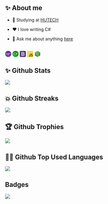 
## ✨ About me

- 📖 Studying at [HUTECH](https://www.hutech.edu.vn/)

- ❤️ I love writing C#

- 💬 Ask me about anything [here](https://github.com/slimaeus/slimaeus/issues)
<br>
<code><img height="20" alt="dotnet" src="https://raw.githubusercontent.com/github/explore/80688e429a7d4ef2fca1e82350fe8e3517d3494d/topics/dotnet/dotnet.png"></code>
<code><img height="20" alt="csharp" src="https://raw.githubusercontent.com/github/explore/80688e429a7d4ef2fca1e82350fe8e3517d3494d/topics/csharp/csharp.png"></code>
<code><img height="20" alt="boostrap" src="https://raw.githubusercontent.com/github/explore/80688e429a7d4ef2fca1e82350fe8e3517d3494d/topics/bootstrap/bootstrap.png"></code>
<code><img height="20" alt="javascript" src="https://raw.githubusercontent.com/github/explore/80688e429a7d4ef2fca1e82350fe8e3517d3494d/topics/javascript/javascript.png"></code>
<code><img height="20" alt="nodejs" src="https://raw.githubusercontent.com/github/explore/80688e429a7d4ef2fca1e82350fe8e3517d3494d/topics/nodejs/nodejs.png"></code>   
<br>

 

## ✨ Github Stats
![](https://github-readme-stats.vercel.app/api?username=slimaeus&hide=contribs,prs&theme=dracula)

## 💥 Github Streaks 
![](https://github-readme-streak-stats.herokuapp.com/?user=slimaeus&theme=dracula)

## 🏆 Github Trophies
![](https://github-profile-trophy.vercel.app/?username=slimaeus&theme=dracula&no-frame=true&column=4&margin-w=15)

## 👨‍💻 Github Top Used Languages 
![](https://github-readme-stats.vercel.app/api/top-langs/?username=slimaeus&theme=dracula&include_all_commits=false&count_private=false&layout=compact)

## Badges
![](https://komarev.com/ghpvc/?username=slimaeus&color=green)
